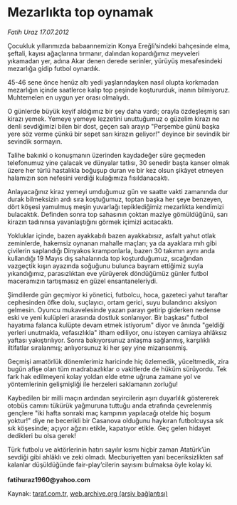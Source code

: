# Mezarlıkta top oynamak

*Fatih Uraz 17.07.2012*

<div class="yazi"><p>Çocukluk yıllarımızda babaannemizin Konya Ereğli’sindeki bahçesinde elma, şeftali, kayısı ağaçlarına tırmanır, dalından kopardığımız meyveleri yıkamadan yer, adına Akar denen derede serinler, yürüyüş mesafesindeki mezarlığa gidip futbol oynardık.</p>
<p>45-46 sene önce henüz altı yedi yaşlarındayken nasıl olupta korkmadan mezarlığın içinde saatlerce kalıp top peşinde koştururduk, inanın bilmiyoruz. Muhtemelen en uygun yer orası olmalıydı.</p>
<p>O günlerde büyük keyif aldığımız bir şey daha vardı; orayla özdeşleşmiş sarı kirazı yemek. Yemeye yemeye lezzetini unuttuğumuz o güzelim kirazı ne denli sevdiğimizi bilen bir dost, geçen salı arayıp "Perşembe günü başka yere söz verme çünkü bir sepet sarı kirazın geliyor!" deyince bir sevindik bir sevindik sormayın.</p>
<p>Talihe bakınki o konuşmanın üzerinden kaydadeğer süre geçmeden telefonumuz yine çalacak ve dünyalar tatlısı, 30 senedir başta kanser olmak üzere her türlü hastalıkla boğuşup duran ve bir kez olsun şikâyet etmeyen halamızın son nefesini verdiği kulağımıza fısıldanacaktı.</p>
<p>Anlayacağınız kiraz yemeyi umduğumuz gün ve saatte vakti zamanında dur durak bilmeksizin ardı sıra koştuğumuz, toptan başka her şeye benzeyen, dört köşesi yamulmuş meşin yuvarlağı tepiklediğimiz mezarlıkta kendimizi bulacaktık. Definden sonra top sahasının çoktan maziye gömüldüğünü, sarı kirazın tadınınsa yavanlaştığını görmek içimizi acıtacaktı.</p>
<p>Yokluklar içinde, bazen ayakkabılı bazen ayakkabısız, asfalt yahut otlak zeminlerde, hakemsiz oynanan mahalle maçları; ya da ayaklara mıh gibi çivilerin saplandığı Dinyakos kramponlarla, bazen 30 takımın aynı anda kullandığı 19 Mayıs dış sahalarında top koşturduğumuz, sıcağından vazgeçtik kışın ayazında soğuğunu bulunca bayram ettiğimiz suyla yıkandığımız, parasızlıktan eve yürüyerek döndüğümüz günler futbol maceramızın tartışmasız en güzel ensantaneleriydi.</p>
<p>Şimdilerde gün geçmiyor ki yönetici, futbolcu, hoca, gazeteci yahut taraftar cephesinden öfke dolu, suçlayıcı, ortam gerici, suyu bulandırıcı aksiyon gelmesin. Oyuncu mukavelesinde yazan parayı getirip giderken nedense eski ve yeni kulüpleri arasında dostluk sonlanıyor. Bir başkası" futbol hayatıma falanca kulüpte devam etmek istiyorum" diyor ve ânında "geldiği yerleri unutmakla, vefasızlıkla" itham ediliyor, onu isteyen camiaya ahlâksız yaftası yakıştırılıyor. Sonra bakıyorsunuz anlaşma sağlanmış, karşılıklı iltifatlar sıralanmış; anlıyorsunuz ki her şey yine mizansenmiş.</p>
<p>Geçmişi amatörlük dönemlerimiz haricinde hiç özlemedik, yüceltmedik, zira bugün afişe olan tüm madrabazlıklar o vakitlerde de hüküm sürüyordu. Tek fark hak edilmeyeni kolay yoldan elde etme uğruna zamane yol ve yöntemlerinin gelişmişliği ile herzeleri saklamanın zorluğu!</p>
<p>Kaybedilen bir milli maçın ardından seyircilerin aşırı duyarlılık göstererek otobüs camını tükürük yağmuruna tuttuğu anda etrafında çevrelenmiş gençlere "iki hafta sonraki maç kampının yapılacağı otelde hiç boşum yoktur!" diye ne becerikli bir Casanova olduğunu haykıran futbolcuysa sık sık köşesinde; açıyor ağzını etikle, kapatıyor etikle. Geç gelen hidayet dedikleri bu olsa gerek!</p>
<p>Türk futbolu ve aktörlerinin hatırı sayılır kısmı hiçbir zaman Atatürk’ün sevdiği gibi ahlâklı ve zeki olmadı. Mecburiyetten yani beceriksizlikten saf kalanlar düşüldüğünde fair-play’cilerin sayısını bulmaksa öyle kolay ki.<br/><br/><strong>fatihuraz1960@yahoo.com</strong></p>
</div>

Kaynak: [taraf.com.tr](http://www.taraf.com.tr/fatih-uraz/makale-mezarlikta-top-oynamak.htm), [web.archive.org (arşiv bağlantısı)](http://web.archive.org/web/20131107135724/http://www.taraf.com.tr/fatih-uraz/makale-mezarlikta-top-oynamak.htm)
